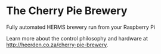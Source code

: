 The Cherry Pie Brewery
======================

Fully automated HERMS brewery run from your Raspberry Pi

Learn more about the control philosophy and hardware at <a href="http://heerden.co.za/cherry-pie-brewery" target="_blank">http://heerden.co.za/cherry-pie-brewery</a>.
